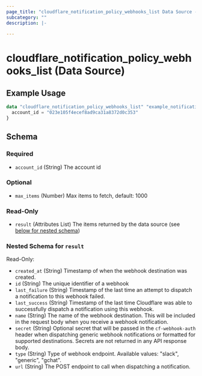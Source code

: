```yaml
---
page_title: "cloudflare_notification_policy_webhooks_list Data Source - Cloudflare"
subcategory: ""
description: |-
  
---
```


# cloudflare_notification_policy_webhooks_list (Data Source)



## Example Usage

```terraform
data "cloudflare_notification_policy_webhooks_list" "example_notification_policy_webhooks_list" {
  account_id = "023e105f4ecef8ad9ca31a8372d0c353"
}
```

<!-- schema generated by tfplugindocs -->
## Schema

### Required

- `account_id` (String) The account id

### Optional

- `max_items` (Number) Max items to fetch, default: 1000

### Read-Only

- `result` (Attributes List) The items returned by the data source (see [below for nested schema](#nestedatt--result))

<a id="nestedatt--result"></a>
### Nested Schema for `result`

Read-Only:

- `created_at` (String) Timestamp of when the webhook destination was created.
- `id` (String) The unique identifier of a webhook
- `last_failure` (String) Timestamp of the last time an attempt to dispatch a notification to this webhook failed.
- `last_success` (String) Timestamp of the last time Cloudflare was able to successfully dispatch a notification using this webhook.
- `name` (String) The name of the webhook destination. This will be included in the request body when you receive a webhook notification.
- `secret` (String) Optional secret that will be passed in the `cf-webhook-auth` header when dispatching generic webhook notifications or formatted for supported destinations. Secrets are not returned in any API response body.
- `type` (String) Type of webhook endpoint.
Available values: "slack", "generic", "gchat".
- `url` (String) The POST endpoint to call when dispatching a notification.


